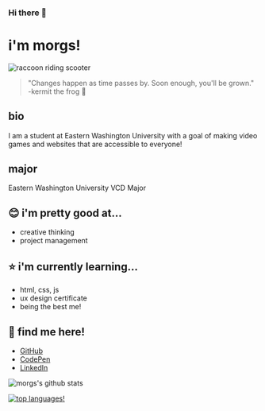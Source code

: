 ### Hi there 👋

<!--
**mwhapeles/mwhapeles** is a ✨ _special_ ✨ repository because its `README.md` (this file) appears on your GitHub profile.

Here are some ideas to get you started:

- 🔭 I’m currently working on ...
- 🌱 I’m currently learning ...
- 👯 I’m looking to collaborate on ...
- 🤔 I’m looking for help with ...
- 💬 Ask me about ...
- 📫 How to reach me: ...
- 😄 Pronouns: ...
- ⚡ Fun fact: ...
-->

# i'm morgs!

![raccoon riding scooter](https://media.giphy.com/media/40F4fLvOkInEk/giphy-downsized-large.gif)

> "Changes happen as time passes by. Soon enough, you'll be grown." -kermit the frog :frog:

## bio 

I am a student at Eastern Washington University with a goal of making video games and websites that are accessible to everyone! 

## major
Eastern Washington University VCD Major 

## :blush: i'm pretty good at... 
* creative thinking 
* project management 

## :star: i'm currently learning...
* html, css, js
* ux design certificate 
* being the best me! 

## :love_letter: find me here! 
* [GitHub](https://github.com/mwhapeles) 
* [CodePen](https://codepen.io/mwhapeles) 
* [LinkedIn](https://www.linkedin.com/in/morgan-whapeles-aa7b1b234/)

![morgs's github stats](https://github-readme-stats.vercel.app/api?username=mwhapeles)

[![top languages!](https://github-readme-stats.vercel.app/api/top-langs/?username=mwhapeles)](https://github.com/mwhapeles/github-readme-stats)

<!--Citations -->
<!--Stats and Top Language -->
<!--https://dev.to/anuraghazra -->


<!--Emojis-->
<!--https://gist.github.com/rxaviers/7360908 -->
